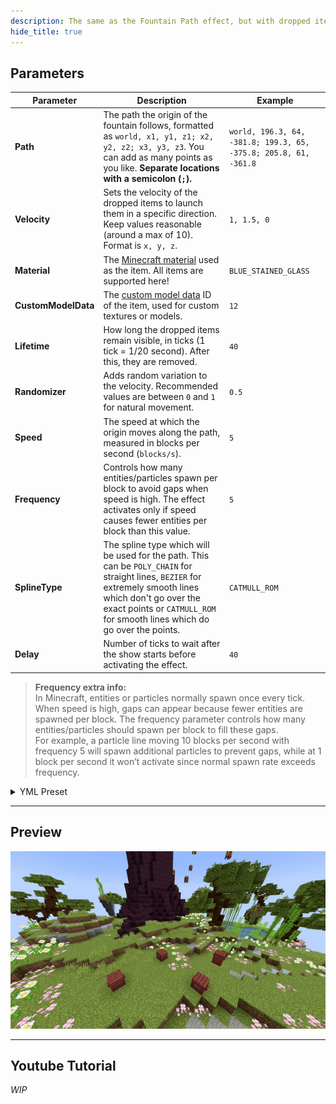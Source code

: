 ```yaml
---
description: The same as the Fountain Path effect, but with dropped items instead of falling blocks.
hide_title: true
---
```


<DocHeading
icon="fa7-solid:cubes-stacked"
title="Item Fountain Path"
description="The same as the Fountain Path effect, but with dropped items instead.">
</DocHeading>

## Parameters

| Parameter           | Description                                                                                                                                                                                                                                                                                                                                   | Example                                                          |
|---------------------|-----------------------------------------------------------------------------------------------------------------------------------------------------------------------------------------------------------------------------------------------------------------------------------------------------------------------------------------------|------------------------------------------------------------------|
| **Path**            | The path the origin of the fountain follows, formatted as `world, x1, y1, z1; x2, y2, z2; x3, y3, z3`. You can add as many points as you like. **Separate locations with a semicolon (`;`).**                                                                                                                                                 | `world, 196.3, 64, -381.8; 199.3, 65, -375.8; 205.8, 61, -361.8` |
| **Velocity**        | Sets the velocity of the dropped items to launch them in a specific direction. Keep values reasonable (around a max of 10). Format is `x, y, z`.                                                                                                                                                                                              | `1, 1.5, 0`                                                      |
| **Material**        | The [Minecraft material](https://hub.spigotmc.org/javadocs/bukkit/org/bukkit/Material.html) used as the item. All items are supported here!                                                                                                                                                                                                   | `BLUE_STAINED_GLASS`                                             |
| **CustomModelData** | The [custom model data](https://mcmodels.net/how-to-tutorials/resource-pack-tutorials/what-is-custommodeldata-2/) ID of the item, used for custom textures or models.                                                                                                                                                                         | `12`                                                             |
| **Lifetime**        | How long the dropped items remain visible, in ticks (1 tick = 1/20 second). After this, they are removed.                                                                                                                                                                                                                                     | `40`                                                             |
| **Randomizer**      | Adds random variation to the velocity. Recommended values are between `0` and `1` for natural movement.                                                                                                                                                                                                                                       | `0.5`                                                            |
| **Speed**           | The speed at which the origin moves along the path, measured in blocks per second (`blocks/s`).                                                                                                                                                                                                                                               | `5`                                                              |
| **Frequency**       | Controls how many entities/particles spawn per block to avoid gaps when speed is high. The effect activates only if speed causes fewer entities per block than this value.                                                                                                                                                                    | `5`                                                              |
| **SplineType**      | The spline type which will be used for the path. This can be `POLY_CHAIN` for straight lines, `BEZIER` for extremely smooth lines which don't go over the exact points or `CATMULL_ROM` for smooth lines which do go over the points.                                                                                                         | `CATMULL_ROM`                                                    |
| **Delay**           | Number of ticks to wait after the show starts before activating the effect.                                                                                                                                                                                                                                                                   | `40`                                                             |

> **Frequency extra info:**  
> In Minecraft, entities or particles normally spawn once every tick. When speed is high, gaps can appear because fewer entities are spawned per block. The frequency parameter controls how many entities/particles should spawn per block to fill these gaps.  
> For example, a particle line moving 10 blocks per second with frequency 5 will spawn additional particles to prevent gaps, while at 1 block per second it won’t activate since normal spawn rate exceeds frequency.

<details>
<summary>YML Preset</summary>

```yaml
'1':
  Type: ITEM_FOUNTAIN_PATH
  Path: 'world, 0, 0, 0; 3, 3, 3'
  Velocity: 0, 1, 0
  Material: BLUE_STAINED_GLASS
  CustomModelData: 0
  Lifetime: 40
  Randomizer: 0
  Speed: 1
  Frequency: 5
  Smooth: true
  Delay: 0
```

</details>

---

## Preview

![Item Fountain Path Preview](../assets/previews/item_fountain_path.gif)

---

## Youtube Tutorial

*WIP*

